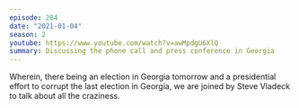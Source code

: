 ```yaml
---
episode: 284
date: "2021-01-04"
season: 2
youtube: https://www.youtube.com/watch?v=awMpdgU6XlQ
summary: Discussing the phone call and press conference in Georgia
---
```

Wherein, there being an election in Georgia tomorrow and a presidential effort to corrupt the last election in Georgia, we are joined by Steve Vladeck to talk about all the craziness.
